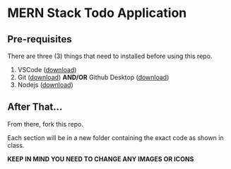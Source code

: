 # MERN Stack Todo Application

## Pre-requisites

There are three (3) things that need to installed before using this repo.

1. VSCode ([download](https://code.visualstudio.com/download))
2. Git ([download](https://git-scm.com/)) **AND/OR** Github Desktop ([download](https://desktop.github.com/))
3. Nodejs ([download](https://nodejs.org/en/download/))

## After That...
From there, fork this repo.

Each section will be in a new folder containing the exact code as shown in class.

**KEEP IN MIND YOU NEED TO CHANGE ANY IMAGES OR ICONS**
